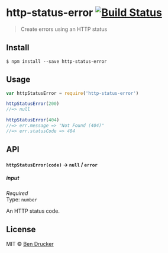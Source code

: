 # http-status-error [![Build Status](https://travis-ci.org/bendrucker/http-status-error.svg?branch=master)](https://travis-ci.org/bendrucker/http-status-error)

> Create errors using an HTTP status


## Install

```
$ npm install --save http-status-error
```


## Usage

```js
var httpStatusError = require('http-status-error')

httpStatusError(200)
//=> null

httpStatusError(404)
//=> err.message => "Not Found (404)"
//=> err.statusCode => 404
```

## API

#### `httpStatusError(code)` -> `null` / `error`

##### input

*Required*  
Type: `number`

An HTTP status code.


## License

MIT © [Ben Drucker](http://bendrucker.me)
